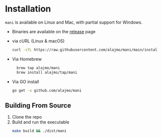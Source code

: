 # Installation

`mani` is available on Linux and Mac, with partial support for Windows.

* Binaries are available on the [release](https://github.com/alajmo/mani/releases) page

* via cURL (Linux & macOS)
  ```sh
  curl -sfL https://raw.githubusercontent.com/alajmo/mani/main/install.sh | sh
  ```

* Via Homebrew
  ```sh
    brew tap alajmo/mani
    brew install alajmo/tap/mani
  ```

* Via GO install
    ```sh
    go get -u github.com/alajmo/mani
    ```

## Building From Source

1. Clone the repo
2. Build and run the executable
    ```sh
    make build && ./dist/mani
    ```

